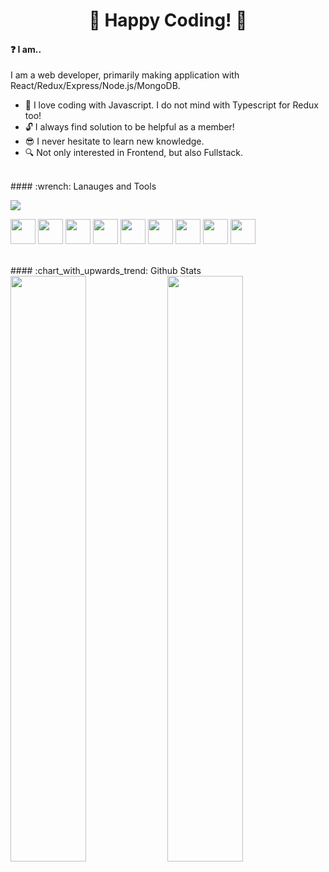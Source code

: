 <h1 align="center">👋 Happy Coding! 👋</h1>

#### :question: I am..

I am a web developer, primarily making application with React/Redux/Express/Node.js/MongoDB.
* :gift_heart: I love coding with Javascript. I do not mind with Typescript for Redux too!
* :unlock: I always find solution to be helpful as a member!
* :sunglasses: I never hesitate to learn new knowledge.
* :mag: Not only interested in Frontend, but also Fullstack.
<br/>
#### :wrench: Lanauges and Tools
<p>
<img align="center" src="https://github-readme-stats.vercel.app/api/top-langs/?username=Inoansta&layout=compact&theme=cobalt&hide_border=true&background=000000" />
 </p>
<p dir="auto">
  <img src="https://cdn.jsdelivr.net/gh/devicons/devicon/icons/javascript/javascript-original.svg" height="40" style="max-width: 100%"/>
  <img src="https://cdn.jsdelivr.net/gh/devicons/devicon/icons/typescript/typescript-original.svg" height="40" style="max-width: 100%"/>
  <img src="https://cdn.jsdelivr.net/gh/devicons/devicon/icons/react/react-original.svg" height="40" style="max-width: 100%"/>
  <img src="https://cdn.jsdelivr.net/gh/devicons/devicon/icons/nodejs/nodejs-original-wordmark.svg" height="40" style="max-width: 100%"/>
  <img src="https://cdn.jsdelivr.net/gh/devicons/devicon/icons/express/express-original.svg" height="40" style="max-width: 100%"/>
  <img src="https://cdn.jsdelivr.net/gh/devicons/devicon/icons/redux/redux-original.svg" height="40" style="max-width: 100%"/>
  <img src="https://cdn.jsdelivr.net/gh/devicons/devicon/icons/html5/html5-original.svg" height="40" style="max-width: 100%"/>
  <img src="https://cdn.jsdelivr.net/gh/devicons/devicon/icons/css3/css3-original.svg" height="40" style="max-width: 100%"/>
  <img src="https://cdn.jsdelivr.net/gh/devicons/devicon/icons/python/python-original.svg" height="40" style="max-width: 100%"/>
</p>
<br/>
#### :chart_with_upwards_trend: Github Stats
<div display=flex>
<img width=49% src="https://github-readme-stats.vercel.app/api?username=Inoansta&show_icons=true&theme=algolia"/>
<img width=49%  src="http://github-readme-streak-stats.herokuapp.com?user=Inoansta&theme=algolia&background=000000)](https://git.io/streak-stats"/>
</div>


<!--
**Inoansta/Inoansta** is a ✨ _special_ ✨ repository because its `README.md` (this file) appears on your GitHub profile.

Here are some ideas to get you started:

- 🔭 I’m currently working on ...
- 🌱 I’m currently learning ...
- 👯 I’m looking to collaborate on ...
- 🤔 I’m looking for help with ...
- 💬 Ask me about ...
- 📫 How to reach me: ...
- 😄 Pronouns: ...
- ⚡ Fun fact: ...
-->
